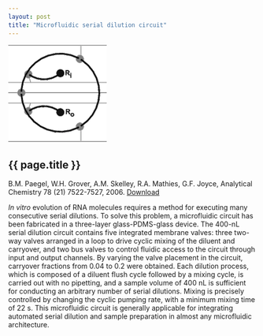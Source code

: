 ```yaml
---
layout: post
title: "Microfluidic serial dilution circuit"
---
```


[![](images/serial_dilution.gif)](pdfs/serial_dilution.pdf)

{{ page.title }}
----------------

B.M. Paegel, W.H. Grover, A.M. Skelley, R.A. Mathies, G.F. Joyce, Analytical Chemistry 78 (21) 7522-7527, 2006.  [Download](pdfs/serial_dilution.pdf)

*In vitro* evolution of RNA molecules requires a method for executing many consecutive serial dilutions. To solve this problem, a microfluidic circuit has been fabricated in a three-layer glass-PDMS-glass device. The 400-nL serial dilution circuit contains five integrated membrane valves: three two-way valves arranged in a loop to drive cyclic mixing of the diluent and carryover, and two bus valves to control fluidic access to the circuit through input and output channels. By varying the valve placement in the circuit, carryover fractions from 0.04 to 0.2 were obtained. Each dilution process, which is composed of a diluent flush cycle followed by a mixing cycle, is carried out with no pipetting, and a sample volume of 400 nL is sufficient for conducting an arbitrary number of serial dilutions. Mixing is precisely controlled by changing the cyclic pumping rate, with a minimum mixing time of 22 s. This microfluidic circuit is generally applicable for integrating automated serial dilution and sample preparation in almost any microfluidic architecture.